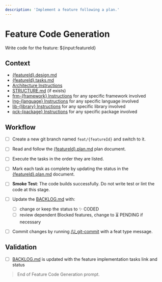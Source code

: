 ```yaml
---
description: 'Implement a feature following a plan.'
---
```


# Feature Code Generation

Write code for the feature: ${input:featureId}

## Context

- [{featureId}.design.md](/docs/backlog/{featureId}.design.md)
- [{featureId}.tasks.md](/docs/backlog/{featureId}.tasks.md)
- [Architecture Instructions](../instructions/architecture.instructions.md)
- [STRUCTURE.md](/docs/STRUCTURE.md) (if exists)
- [frm-{framework} Instructions](../instructions/frm_{framework}.instructions.md) for any specific framework involved
- [lng-{language} Instructions](../instructions/lng_{language}.instructions.md) for any specific language involved
- [lib-{library} Instructions](../instructions/lib_{library}.instructions.md) for any specific library involved
- [pck-{package} Instructions](../instructions/too_{package}.instructions.md) for any specific package involved

  
## Workflow

- [ ] Create a new git branch named `feat/{featureId}` and switch to it.

- [ ] Read and follow the [{featureId}.plan.md](/docs/backlog/{featureId}.plan.md) plan document.

- [ ] Execute the tasks in the order they are listed.

- [ ] Mark each task as complete by updating the status in the [{featureId}.plan.md](/docs/backlog/{featureId}.plan.md) document.

- [ ] **Smoke Test**: The code builds successfully. Do not write test or lint the code at this stage.

- [ ] Update the [BACKLOG.md](/docs/BACKLOG.md) with:
  - [ ] change or keep the status to ✨ CODED
  - [ ] review dependent Blocked features, change to ⏳ PENDING if necessary

- [ ] Commit changes by running [/U_git-commit](U_git-commit.prompt.md) with a feat type message.

## Validation

- [ ] [BACKLOG.md](/docs/BACKLOG.md) is updated with the feature implementation tasks link and status

> End of Feature Code Generation prompt.